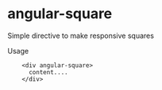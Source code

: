 # angular-square
Simple directive to make responsive squares

Usage

        <div angular-square>
          content....
        </div>
